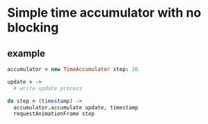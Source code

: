# Simple time accumulator with no blocking

## example
```coffee
accumulator = new TimeAccumulator step: 16

update = ->
  # write update process

do step = (timestamp) ->
  accumulator.accumulate update, timestamp
  requestAnimationFrame step


```
